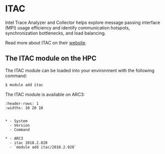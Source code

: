 # ITAC

Intel Trace Analyzer and Collector helps explore message passing interface (MPI) usage efficiency and identify communication hotspots, synchronization bottlenecks, and load balancing.



Read more about ITAC on their [website](https://www.intel.com/content/www/us/en/develop/documentation/get-started-with-itac/top/get-started-with-itac-for-oneapi-on-linux.html).





## The ITAC module on the HPC

The ITAC module can be loaded into your environment with the following command:

```bash
$ module add itac
```

The ITAC module is available on ARC3:

```{list-table}
:header-rows: 1
:widths: 10 20 10


* - System
  - Version
  - Command

* - ARC3
  - itac 2018.2.020
  - `module add itac/2018.2.020`

```

